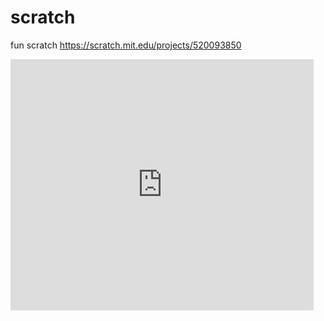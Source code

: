 # scratch
fun scratch https://scratch.mit.edu/projects/520093850
 <iframe src="https://scratch.mit.edu/projects/520093850/embed" allowtransparency="true" width="485" height="402" frameborder="0" scrolling="no" allowfullscreen="">
